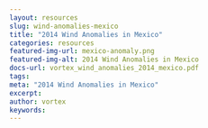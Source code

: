 ```yaml
---
layout: resources
slug: wind-anomalies-mexico
title: "2014 Wind Anomalies in Mexico"
categories: resources
featured-img-url: mexico-anomaly.png
featured-img-alt: 2014 Wind Anomalies in Mexico
docs-url: vortex_wind_anomalies_2014_mexico.pdf
tags:
meta: "2014 Wind Anomalies in Mexico"
excerpt: 
author: vortex
keywords: 
---
```

